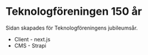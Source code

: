 # Teknologföreningen 150 år

Sidan skapades för Teknologföreningens jubileumsår.

- Client - next.js
- CMS - Strapi
